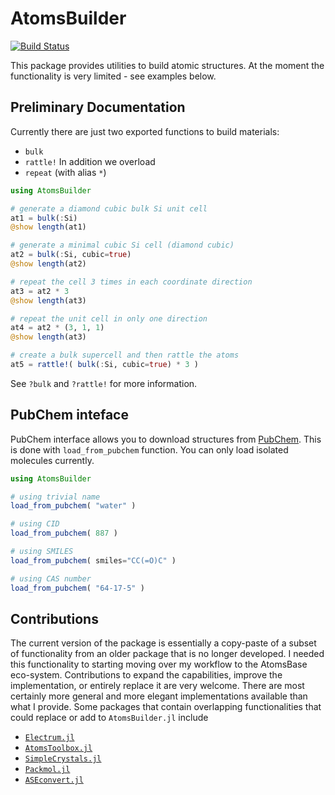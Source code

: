 # AtomsBuilder

<!-- [![Stable](https://img.shields.io/badge/docs-stable-blue.svg)](https://JuliaMolSim.github.io/AtomsBuilder.jl/stable/)
[![Dev](https://img.shields.io/badge/docs-dev-blue.svg)](https://JuliaMolSim.github.io/AtomsBuilder.jl/dev/)-->
[![Build Status](https://github.com/JuliaMolSim/AtomsBuilder.jl/actions/workflows/CI.yml/badge.svg?branch=main)](https://github.com/JuliaMolSim/AtomsBuilder.jl/actions/workflows/CI.yml?query=branch%3Amain) 

This package provides utilities to build atomic structures. At the moment the functionality is very limited - see examples below. 


## Preliminary Documentation 

Currently there are just two exported functions to build materials: 
* `bulk`
* `rattle!`
In addition we overload 
* `repeat` (with alias `*`)

```julia
using AtomsBuilder 

# generate a diamond cubic bulk Si unit cell 
at1 = bulk(:Si)
@show length(at1)

# generate a minimal cubic Si cell (diamond cubic)
at2 = bulk(:Si, cubic=true)
@show length(at2)

# repeat the cell 3 times in each coordinate direction
at3 = at2 * 3
@show length(at3)

# repeat the unit cell in only one direction
at4 = at2 * (3, 1, 1)
@show length(at3)

# create a bulk supercell and then rattle the atoms 
at5 = rattle!( bulk(:Si, cubic=true) * 3 )
```

See `?bulk` and `?rattle!` for more information. 

## PubChem inteface

PubChem interface allows you to download structures from [PubChem](https://pubchem.ncbi.nlm.nih.gov/).
This is done with `load_from_pubchem` function. You can only load isolated molecules currently.

```julia
using AtomsBuilder

# using trivial name
load_from_pubchem( "water" )

# using CID
load_from_pubchem( 887 )

# using SMILES
load_from_pubchem( smiles="CC(=O)C" )

# using CAS number
load_from_pubchem( "64-17-5" )
```

## Contributions 

The current version of the package is essentially a copy-paste of a subset of functionality from an older package that is no longer developed. I needed this functionality to starting moving over my workflow to the AtomsBase eco-system. Contributions to expand the capabilities, improve the implementation, or entirely replace it are very welcome. There are most certainly more general and more elegant implementations available than what I provide. Some packages that contain overlapping functionalities that could replace or add to `AtomsBuilder.jl` include
* [`Electrum.jl`](https://github.com/brainandforce/Electrum.jl)
* [`AtomsToolbox.jl`](https://github.com/rashidrafeek/AtomsToolbox.jl)
* [`SimpleCrystals.jl`](https://github.com/ejmeitz/SimpleCrystals.jl)
* [`Packmol.jl`](https://github.com/m3g/Packmol.jl)
* [`ASEconvert.jl`](https://github.com/mfherbst/ASEconvert.jl)

